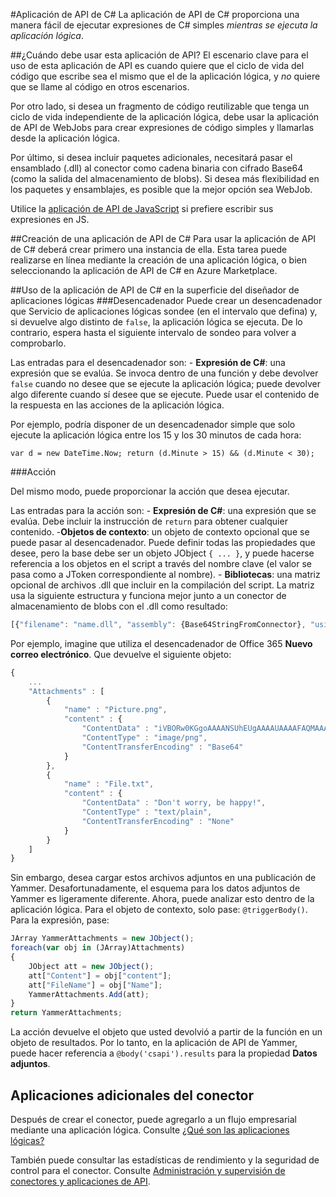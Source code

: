 <properties
   pageTitle="Ejecución de expresiones de C# en una aplicación de API de C# en una aplicación lógica | Microsoft Azure"
   description="Aplicación de API de C# o conector"
   services="app-service\logic"
   documentationCenter=".net"
   authors="jeffhollan"
   manager="dwrede"
   editor=""/>

<tags
   ms.service="app-service-logic"
   ms.devlang="multiple"
   ms.topic="article"
   ms.tgt_pltfrm="na"
   ms.workload="integration"
   ms.date="01/19/2016"
   ms.author="jehollan"/>

#Aplicación de API de C#
La aplicación de API de C# proporciona una manera fácil de ejecutar expresiones de C# simples *mientras se ejecuta la aplicación lógica*.

##¿Cuándo debe usar esta aplicación de API?
El escenario clave para el uso de esta aplicación de API es cuando quiere que el ciclo de vida del código que escribe sea el mismo que el de la aplicación lógica, y *no* quiere que se llame al código en otros escenarios.

Por otro lado, si desea un fragmento de código reutilizable que tenga un ciclo de vida independiente de la aplicación lógica, debe usar la aplicación de API de WebJobs para crear expresiones de código simples y llamarlas desde la aplicación lógica.

Por último, si desea incluir paquetes adicionales, necesitará pasar el ensamblado (.dll) al conector como cadena binaria con cifrado Base64 (como la salida del almacenamiento de blobs). Si desea más flexibilidad en los paquetes y ensamblajes, es posible que la mejor opción sea WebJob.

Utilice la [aplicación de API de JavaScript](app-service-logic-javascript-api.md) si prefiere escribir sus expresiones en JS.

##Creación de una aplicación de API de C#
Para usar la aplicación de API de C# deberá crear primero una instancia de ella. Esta tarea puede realizarse en línea mediante la creación de una aplicación lógica, o bien seleccionando la aplicación de API de C# en Azure Marketplace.

##Uso de la aplicación de API de C# en la superficie del diseñador de aplicaciones lógicas
###Desencadenador
Puede crear un desencadenador que Servicio de aplicaciones lógicas sondee (en el intervalo que defina) y, si devuelve algo distinto de `false`, la aplicación lógica se ejecuta. De lo contrario, espera hasta el siguiente intervalo de sondeo para volver a comprobarlo.

Las entradas para el desencadenador son: - **Expresión de C#**: una expresión que se evalúa. Se invoca dentro de una función y debe devolver `false` cuando no desee que se ejecute la aplicación lógica; puede devolver algo diferente cuando sí desee que se ejecute. Puede usar el contenido de la respuesta en las acciones de la aplicación lógica.

Por ejemplo, podría disponer de un desencadenador simple que solo ejecute la aplicación lógica entre los 15 y los 30 minutos de cada hora:

```
var d = new DateTime.Now; return (d.Minute > 15) && (d.Minute < 30);
```

###Acción

Del mismo modo, puede proporcionar la acción que desea ejecutar.

Las entradas para la acción son: - **Expresión de C#**: una expresión que se evalúa. Debe incluir la instrucción de `return` para obtener cualquier contenido. -**Objetos de contexto**: un objeto de contexto opcional que se puede pasar al desencadenador. Puede definir todas las propiedades que desee, pero la base debe ser un objeto JObject `{ ... }`, y puede hacerse referencia a los objetos en el script a través del nombre clave (el valor se pasa como a JToken correspondiente al nombre). - **Bibliotecas**: una matriz opcional de archivos .dll que incluir en la compilación del script. La matriz usa la siguiente estructura y funciona mejor junto a un conector de almacenamiento de blobs con el .dll como resultado:

```javascript
[{"filename": "name.dll", "assembly": {Base64StringFromConnector}, "usingstatment": "using Library.Reference;"}]
```

Por ejemplo, imagine que utiliza el desencadenador de Office 365 **Nuevo correo electrónico**. Que devuelve el siguiente objeto:

```javascript
{
	...
	"Attachments" : [
		{
			"name" : "Picture.png",
			"content" : {
				"ContentData" : "iVBORw0KGgoAAAANSUhEUgAAAAUAAAAFAQMAAAC3obSmAAAABGdBTUEAALGPC/xhBQAAAAFzUkdCAK7OHOkAAAAGUExURf///wAAAFXC034AAAASSURBVAjXY2BgCGBgYOhgKAAABEIBSWDJEbYAAAAASUVORK5CYII=",
				"ContentType" : "image/png",
				"ContentTransferEncoding" : "Base64"
			}
		},	
		{
			"name" : "File.txt",
			"content" : {
				"ContentData" : "Don't worry, be happy!",
				"ContentType" : "text/plain",
				"ContentTransferEncoding" : "None"
			}
		}	
	]
}
```

Sin embargo, desea cargar estos archivos adjuntos en una publicación de Yammer. Desafortunadamente, el esquema para los datos adjuntos de Yammer es ligeramente diferente. Ahora, puede analizar esto dentro de la aplicación lógica. Para el objeto de contexto, solo pase: `@triggerBody()`. Para la expresión, pase:

```javascript
JArray YammerAttachments = new JObject();
foreach(var obj in (JArray)Attachments)
{
	JObject att = new JObject();
	att["Content"] = obj["content"];
	att["FileName"] = obj["Name"];
	YammerAttachments.Add(att);	
}
return YammerAttachments;
```

La acción devuelve el objeto que usted devolvió a partir de la función en un objeto de resultados. Por lo tanto, en la aplicación de API de Yammer, puede hacer referencia a `@body('csapi').results` para la propiedad **Datos adjuntos**.

## Aplicaciones adicionales del conector
Después de crear el conector, puede agregarlo a un flujo empresarial mediante una aplicación lógica. Consulte [¿Qué son las aplicaciones lógicas?](app-service-logic-what-are-logic-apps.md)

También puede consultar las estadísticas de rendimiento y la seguridad de control para el conector. Consulte [Administración y supervisión de conectores y aplicaciones de API](../app-service-api/app-service-api-manage-in-portal.md).

<!--References -->

<!--Links -->
[Creating a Logic App]: app-service-logic-create-a-logic-app.md

<!---HONumber=AcomDC_0121_2016-->